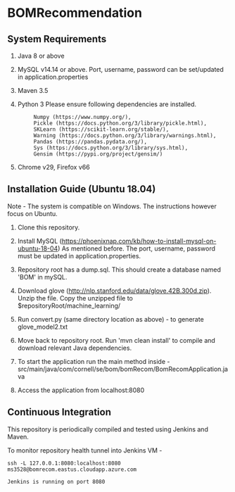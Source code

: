 # BOMRecommendation

System Requirements
-------------------

1. Java 8 or above
2. MySQL v14.14 or above. Port, username, password can be set/updated in application.properties
3. Maven 3.5
4. Python 3
    Please ensure following dependencies are installed.
    
            Numpy (https://www.numpy.org/), 
            Pickle (https://docs.python.org/3/library/pickle.html), 
            SKLearn (https://scikit-learn.org/stable/), 
            Warning (https://docs.python.org/3/library/warnings.html), 
            Pandas (https://pandas.pydata.org/), 
            Sys (https://docs.python.org/3/library/sys.html), 
            Gensim (https://pypi.org/project/gensim/)

5. Chrome v29, Firefox v66

Installation Guide (Ubuntu 18.04)
---------------------------------

Note - The system is compatible on Windows. The instructions however focus on Ubuntu.

1. Clone this repository.

2. Install MySQL (https://phoenixnap.com/kb/how-to-install-mysql-on-ubuntu-18-04)
   As mentioned before. The port, username, password must be updated in application.properties.
   
3. Repository root has a dump.sql. This should create a database named 'BOM' in mySQL.

4. Download glove (http://nlp.stanford.edu/data/glove.42B.300d.zip). Unzip the file. Copy the unzipped file to $repositoryRoot/machine_learning/

5. Run convert.py (same directory location as above) - to generate glove_model2.txt

6. Move back to repository root. Run 'mvn clean install' to compile and download relevant Java dependencies.

7. To start the application run the main method inside - src/main/java/com/cornell/se/bom/bomRecom/BomRecomApplication.java

8. Access the application from localhost:8080

Continuous Integration
----------------------

This repository is periodically compiled and tested using Jenkins and Maven.

To monitor repository health tunnel into Jenkins VM -

    ssh -L 127.0.0.1:8080:localhost:8080 ms3528@bomrecom.eastus.cloudapp.azure.com

    Jenkins is running on port 8080

